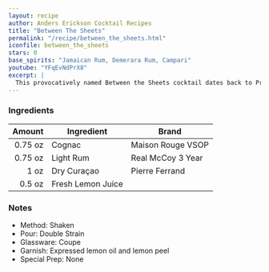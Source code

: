 ```yaml
---
layout: recipe
author: Anders Erickson Cocktail Recipes
title: "Between The Sheets"
permalink: "/recipe/between_the_sheets.html"
iconfile: between_the_sheets
stars: 0
base_spirits: "Jamaican Rum, Demerara Rum, Campari"
youtube: "YFqEvNdPrX8"
excerpt: |
  This provocatively named Between the Sheets cocktail dates back to Prohibition and amps up the classic Sidecar formula with a dose of rum.
---
```


### Ingredients

|  Amount | Ingredient        | Brand             |
| ------: | ----------------- | ----------------- |
| 0.75 oz | Cognac            | Maison Rouge VSOP |
| 0.75 oz | Light Rum         | Real McCoy 3 Year |
|    1 oz | Dry Curaçao       | Pierre Ferrand    |
|  0.5 oz | Fresh Lemon Juice |

### Notes

- Method: Shaken
- Pour: Double Strain
- Glassware: Coupe
- Garnish: Expressed lemon oil and lemon peel
- Special Prep: None
